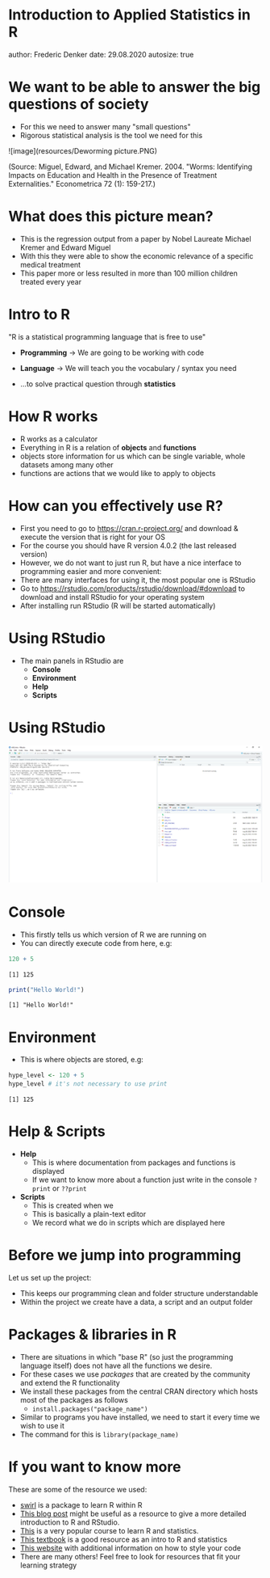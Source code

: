 Introduction to Applied Statistics in R
========================================================
author: Frederic Denker
date: 29.08.2020
autosize: true

<style>
.small-code pre code {
  font-size: 1em;
}
</style>

<style>
.reveal .slides section .slideContent ul li{
    font-size: 18pt;
}
</style>

<style>
.reveal .slides{
    width: 70% !important;  /* or other width */
}
</style>

We want to be able to answer the big questions of society
========================================================


 - For this we need to answer many "small questions"
 - Rigorous statistical analysis is the tool we need for this
 
 ![image](resources/Deworming picture.PNG)
 
 (Source: Miguel, Edward, and Michael Kremer. 2004. "Worms: Identifying Impacts on Education and Health in the Presence of Treatment Externalities." Econometrica 72 (1): 159-217.)
 
What does this picture mean?
========================================================

 - This is the regression output from a paper by Nobel Laureate Michael Kremer and Edward Miguel
 - With this they were able to show the economic relevance of a specific medical treatment
 - This paper more or less resulted in more than 100 million children treated every year
 


Intro to R
========================================================

"R is a statistical programming language that is free to use" 
 - **Programming** -> We are going to be working with code
 - **Language** -> We will teach you the vocabulary / syntax you need
 
 - ...to solve practical question through **statistics**


How R works
========================================================
 
 
 - R works as a calculator
 - Everything in R is a relation of **objects** and **functions**
  - objects store information for us which can be single variable, whole datasets among many other
  - functions are actions that we would like to apply to objects

How can you effectively use R?
========================================================

- First you need to go to https://cran.r-project.org/ and download & execute the version that is right for your OS
- For the course you should have R version 4.0.2 (the last released version)
- However, we do not want to just run R, but have a nice interface to programming easier and more convenient:
- There are many interfaces for using it, the most popular one is RStudio
- Go to https://rstudio.com/products/rstudio/download/#download to download and install RStudio for your operating system
- After installing run RStudio (R will be started automatically)


Using RStudio
========================================================
- The main panels in RStudio are
  - **Console**
  - **Environment**
  - **Help**
  - **Scripts**
  
Using RStudio
========================================================

![image](resources/RStudio_screenshot.PNG)



Console
========================================================
- This firstly tells us which version of R we are running on
- You can directly execute code from here, e.g:


```r
120 + 5
```

```
[1] 125
```

```r
print("Hello World!")
```

```
[1] "Hello World!"
```

Environment
========================================================
- This is where objects are stored, e.g:


```r
hype_level <- 120 + 5
hype_level # it's not necessary to use print
```

```
[1] 125
```


Help & Scripts
=======================================================
- **Help**
   - This is where documentation from packages and functions is displayed
   - If we want to know more about a function just write in the console `?print` or `??print`
- **Scripts**
   - This is created when we 
   - This is basically a plain-text editor
   - We record what we do in scripts which are displayed here

Before we jump into programming
=======================================================
 Let us set up the project:
 - This keeps our programming clean and folder structure understandable
 - Within the project we create have a data, a script and an output folder

Packages & libraries in R
=======================================================

 - There are situations in which "base R" (so just the programming language itself) does not have all the functions we desire.
 - For these cases we use *packages* that are created by the community and extend the R functionality
 - We install these packages from the central CRAN directory which hosts most of the packages as follows
   - `install.packages("package_name")` 
 - Similar to programs you have installed, we need to start it every time we wish to use it
  - The command for this is `library(package_name)` 
 
 
If you want to know more
=======================================================

These are some of the resource we used:
 - [swirl](https://swirlstats.com/students.html) is a package to learn R within R
 - [This blog post](https://www.r-bloggers.com/tutorial-getting-started-with-r-and-rstudio/) might be useful as a resource to give a more detailed introduction to R and RStudio.
 - [This](https://stat545.com/) is a very popular course to learn R and statistics.
 - [This textbook](https://learningstatisticswithr.com/lsr-0.6.pdf) is a good resource as an intro to R and statistics
 - [This website](https://style.tidyverse.org/index.html) with additional information on how to style your code
 - There are many others! Feel free to look for resources that fit your learning strategy
